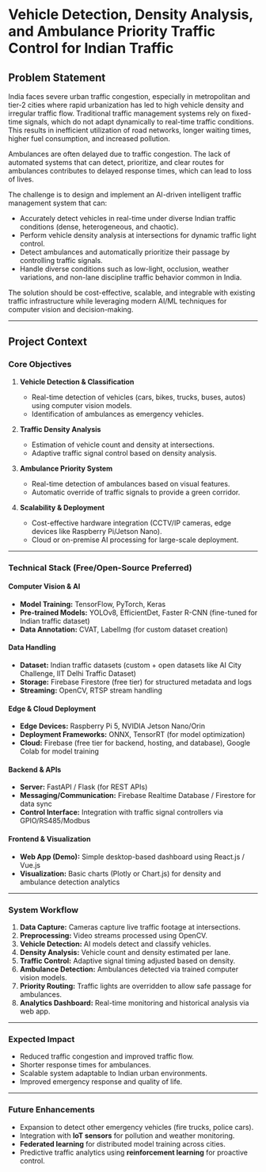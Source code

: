 # Vehicle Detection, Density Analysis, and Ambulance Priority Traffic Control for Indian Traffic

## Problem Statement

India faces severe urban traffic congestion, especially in metropolitan and tier-2 cities where rapid urbanization has led to high vehicle density and irregular traffic flow. Traditional traffic management systems rely on fixed-time signals, which do not adapt dynamically to real-time traffic conditions. This results in inefficient utilization of road networks, longer waiting times, higher fuel consumption, and increased pollution.

Ambulances are often delayed due to traffic congestion. The lack of automated systems that can detect, prioritize, and clear routes for ambulances contributes to delayed response times, which can lead to loss of lives.

The challenge is to design and implement an AI-driven intelligent traffic management system that can:
- Accurately detect vehicles in real-time under diverse Indian traffic conditions (dense, heterogeneous, and chaotic).
- Perform vehicle density analysis at intersections for dynamic traffic light control.
- Detect ambulances and automatically prioritize their passage by controlling traffic signals.
- Handle diverse conditions such as low-light, occlusion, weather variations, and non-lane discipline traffic behavior common in India.

The solution should be cost-effective, scalable, and integrable with existing traffic infrastructure while leveraging modern AI/ML techniques for computer vision and decision-making.

---

## Project Context

### Core Objectives
1. **Vehicle Detection & Classification**
   - Real-time detection of vehicles (cars, bikes, trucks, buses, autos) using computer vision models.
   - Identification of ambulances as emergency vehicles.

2. **Traffic Density Analysis**
   - Estimation of vehicle count and density at intersections.
   - Adaptive traffic signal control based on density analysis.

3. **Ambulance Priority System**
   - Real-time detection of ambulances based on visual features.
   - Automatic override of traffic signals to provide a green corridor.

4. **Scalability & Deployment**
   - Cost-effective hardware integration (CCTV/IP cameras, edge devices like Raspberry Pi/Jetson Nano).
   - Cloud or on-premise AI processing for large-scale deployment.

---

### Technical Stack (Free/Open-Source Preferred)

#### Computer Vision & AI
- **Model Training:** TensorFlow, PyTorch, Keras
- **Pre-trained Models:** YOLOv8, EfficientDet, Faster R-CNN (fine-tuned for Indian traffic dataset)
- **Data Annotation:** CVAT, LabelImg (for custom dataset creation)

#### Data Handling
- **Dataset:** Indian traffic datasets (custom + open datasets like AI City Challenge, IIT Delhi Traffic Dataset)
- **Storage:** Firebase Firestore (free tier) for structured metadata and logs
- **Streaming:** OpenCV, RTSP stream handling

#### Edge & Cloud Deployment
- **Edge Devices:** Raspberry Pi 5, NVIDIA Jetson Nano/Orin
- **Deployment Frameworks:** ONNX, TensorRT (for model optimization)
- **Cloud:** Firebase (free tier for backend, hosting, and database), Google Colab for model training

#### Backend & APIs
- **Server:** FastAPI / Flask (for REST APIs)
- **Messaging/Communication:** Firebase Realtime Database / Firestore for data sync
- **Control Interface:** Integration with traffic signal controllers via GPIO/RS485/Modbus

#### Frontend & Visualization
- **Web App (Demo):** Simple desktop-based dashboard using React.js / Vue.js
- **Visualization:** Basic charts (Plotly or Chart.js) for density and ambulance detection analytics

---

### System Workflow
1. **Data Capture:** Cameras capture live traffic footage at intersections.
2. **Preprocessing:** Video streams processed using OpenCV.
3. **Vehicle Detection:** AI models detect and classify vehicles.
4. **Density Analysis:** Vehicle count and density estimated per lane.
5. **Traffic Control:** Adaptive signal timing adjusted based on density.
6. **Ambulance Detection:** Ambulances detected via trained computer vision models.
7. **Priority Routing:** Traffic lights are overridden to allow safe passage for ambulances.
8. **Analytics Dashboard:** Real-time monitoring and historical analysis via web app.

---

### Expected Impact
- Reduced traffic congestion and improved traffic flow.
- Shorter response times for ambulances.
- Scalable system adaptable to Indian urban environments.
- Improved emergency response and quality of life.

---

### Future Enhancements
- Expansion to detect other emergency vehicles (fire trucks, police cars).
- Integration with **IoT sensors** for pollution and weather monitoring.
- **Federated learning** for distributed model training across cities.
- Predictive traffic analytics using **reinforcement learning** for proactive control.